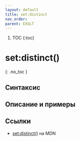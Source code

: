 ```yaml
---
layout: default
title: set​:distinct
nav_order:
parent: EXSLT
---
```


<!-- prettier-ignore-start -->
1. TOC
{:toc}

# set​:distinct()
{: .no_toc }
<!-- prettier-ignore-end -->

## Синтаксис

## Описание и примеры

## Ссылки

- [set​:distinct()](https://developer.mozilla.org/en-US/docs/Web/EXSLT/set/distinct) на MDN
